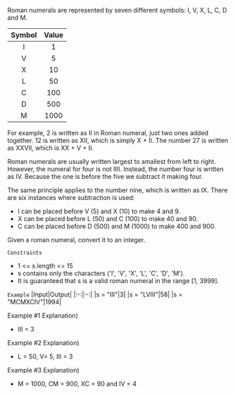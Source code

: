Roman numerals are represented by seven different symbols: I, V, X, L, C, D and M.

|Symbol|Value|
|:-:|:-:|
|I|1|
|V|5|
|X|10|
|L|50|
|C|100|
|D|500|
|M|1000|

For example, 2 is written as II in Roman numeral, just two ones added together. 12 is written as XII, which is simply X + II. The number 27 is written as XXVII, which is XX + V + II.

Roman numerals are usually written largest to smallest from left to right. However, the numeral for four is not IIII. Instead, the number four is written as IV. Because the one is before the five we subtract it making four. 

The same principle applies to the number nine, which is written as IX. There are six instances where subtraction is used:

- I can be placed before V (5) and X (10) to make 4 and 9. 
- X can be placed before L (50) and C (100) to make 40 and 90.
- C can be placed before D (500) and M (1000) to make 400 and 900.

Given a roman numeral, convert it to an integer.

`Constraints`
- 1 <= s.length <= 15
- s contains only the characters ('I', 'V', 'X', 'L', 'C', 'D', 'M').
- It is guaranteed that s is a valid roman numeral in the range [1, 3999].

`Example`
|Input|Output|
|:-:|:-:|
|s = "III"|3|
|s = "LVIII"|58|
|s = "MCMXCIV"|1994|

Example #1 Explanation)
-  III = 3

Example #2 Explanation)
- L = 50, V= 5, III = 3

Example #3 Explanation)
- M = 1000, CM = 900, XC = 90 and IV = 4
